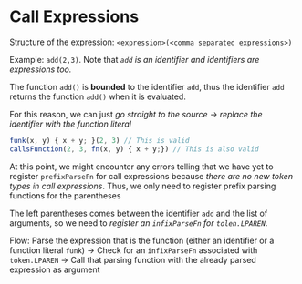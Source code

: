 # Call Expressions

Structure of the expression: `<expression>(<comma separated expressions>)`

Example: `add(2,3)`. Note that _`add` is an identifier and identifiers are expressions too._

The function `add()` is **bounded** to the identifier `add`, thus the identifier `add` returns the function `add()` when it is evaluated.

For this reason, we can just _go straight to the source -> replace the identifier with the function literal_

```js
funk(x, y) { x + y; }(2, 3) // This is valid
callsFunction(2, 3, fn(x, y) { x + y;}) // This is also valid

```

At this point, we might encounter any errors telling that we have yet to register `prefixParseFn` for call expressions because _there are no new token types in call expressions_. Thus, we only need to register prefix parsing functions for the parentheses

The left parentheses comes between the identifier `add` and the list of arguments, so we need to _register an `infixParseFn` for `tolen.LPAREN`_.

Flow: Parse the expression that is the function (either an identifier or a function literal `funk`) -> Check for an `infixParseFn` associated with `token.LPAREN` -> Call that parsing function with the already parsed expression as argument
